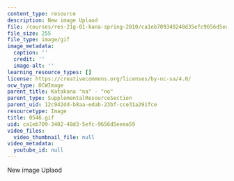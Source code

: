 ```yaml
---
content_type: resource
description: New image Uplaod
file: /courses/res-21g-01-kana-spring-2010/ca1eb709340248d35efc9656d5eeea59_0546.gif
file_size: 255
file_type: image/gif
image_metadata:
  caption: ''
  credit: ''
  image-alt: ''
learning_resource_types: []
license: https://creativecommons.org/licenses/by-nc-sa/4.0/
ocw_type: OCWImage
parent_title: Katakana "na" - "no"
parent_type: SupplementalResourceSection
parent_uid: 12c942dd-b8aa-edab-23bf-cce31a291fce
resourcetype: Image
title: 0546.gif
uid: ca1eb709-3402-48d3-5efc-9656d5eeea59
video_files:
  video_thumbnail_file: null
video_metadata:
  youtube_id: null
---
```

New image Uplaod